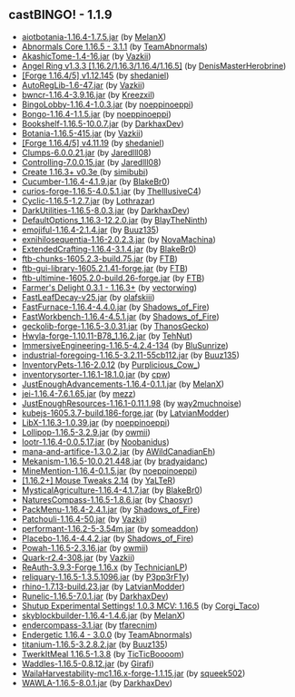 ## castBINGO! - 1.1.9
- [aiotbotania-1.16.4-1.7.5.jar](https://www.curseforge.com/minecraft/mc-mods/aiot-botania/3261322) (by [MelanX](https://www.curseforge.com/members/melanx/projects))
- [Abnormals Core 1.16.5 - 3.1.1](https://www.curseforge.com/minecraft/mc-mods/abnormals-core/3233486) (by [TeamAbnormals](https://www.curseforge.com/members/teamabnormals/projects))
- [AkashicTome-1.4-16.jar](https://www.curseforge.com/minecraft/mc-mods/akashic-tome/3190372) (by [Vazkii](https://www.curseforge.com/members/vazkii/projects))
- [Angel Ring v1.3.3 [1.16.2/1.16.3/1.16.4/1.16.5]](https://www.curseforge.com/minecraft/mc-mods/angel-ring/3056161) (by [DenisMasterHerobrine](https://www.curseforge.com/members/denismasterherobrine/projects))
- [[Forge 1.16.4/5] v1.12.145](https://www.curseforge.com/minecraft/mc-mods/architectury-forge/3279826) (by [shedaniel](https://www.curseforge.com/members/shedaniel/projects))
- [AutoRegLib-1.6-47.jar](https://www.curseforge.com/minecraft/mc-mods/autoreglib/3128555) (by [Vazkii](https://www.curseforge.com/members/vazkii/projects))
- [bwncr-1.16.4-3.9.16.jar](https://www.curseforge.com/minecraft/mc-mods/bad-wither-no-cookie-reloaded/3101531) (by [Kreezxil](https://www.curseforge.com/members/kreezxil/projects))
- [BingoLobby-1.16.4-1.0.3.jar](https://www.curseforge.com/minecraft/mc-mods/bingolobby/3289000) (by [noeppinoeppi](https://www.curseforge.com/members/noeppinoeppi/projects))
- [Bongo-1.16.4-1.1.5.jar](https://www.curseforge.com/minecraft/mc-mods/bongo/3279782) (by [noeppinoeppi](https://www.curseforge.com/members/noeppinoeppi/projects))
- [Bookshelf-1.16.5-10.0.7.jar](https://www.curseforge.com/minecraft/mc-mods/bookshelf/3241077) (by [DarkhaxDev](https://www.curseforge.com/members/darkhaxdev/projects))
- [Botania-1.16.5-415.jar](https://www.curseforge.com/minecraft/mc-mods/botania/3281106) (by [Vazkii](https://www.curseforge.com/members/vazkii/projects))
- [[Forge 1.16.4/5] v4.11.19](https://www.curseforge.com/minecraft/mc-mods/cloth-config-forge/3261152) (by [shedaniel](https://www.curseforge.com/members/shedaniel/projects))
- [Clumps-6.0.0.21.jar](https://www.curseforge.com/minecraft/mc-mods/clumps/3275832) (by [Jaredlll08](https://www.curseforge.com/members/jaredlll08/projects))
- [Controlling-7.0.0.15.jar](https://www.curseforge.com/minecraft/mc-mods/controlling/3281360) (by [Jaredlll08](https://www.curseforge.com/members/jaredlll08/projects))
- [Create 1.16.3+ v0.3e ](https://www.curseforge.com/minecraft/mc-mods/create/3167531) (by [simibubi](https://www.curseforge.com/members/simibubi/projects))
- [Cucumber-1.16.4-4.1.9.jar](https://www.curseforge.com/minecraft/mc-mods/cucumber/3249370) (by [BlakeBr0](https://www.curseforge.com/members/blakebr0/projects))
- [curios-forge-1.16.5-4.0.5.1.jar](https://www.curseforge.com/minecraft/mc-mods/curios/3275653) (by [TheIllusiveC4](https://www.curseforge.com/members/theillusivec4/projects))
- [Cyclic-1.16.5-1.2.7.jar](https://www.curseforge.com/minecraft/mc-mods/cyclic/3279021) (by [Lothrazar](https://www.curseforge.com/members/lothrazar/projects))
- [DarkUtilities-1.16.5-8.0.3.jar](https://www.curseforge.com/minecraft/mc-mods/dark-utilities/3198877) (by [DarkhaxDev](https://www.curseforge.com/members/darkhaxdev/projects))
- [DefaultOptions_1.16.3-12.2.0.jar](https://www.curseforge.com/minecraft/mc-mods/default-options/3066044) (by [BlayTheNinth](https://www.curseforge.com/members/blaytheninth/projects))
- [emojiful-1.16.4-2.1.4.jar](https://www.curseforge.com/minecraft/mc-mods/emojiful/3184796) (by [Buuz135](https://www.curseforge.com/members/buuz135/projects))
- [exnihilosequentia-1.16-2.0.2.3.jar](https://www.curseforge.com/minecraft/mc-mods/ex-nihilo-sequentia/3227779) (by [NovaMachina](https://www.curseforge.com/members/novamachina/projects))
- [ExtendedCrafting-1.16.4-3.1.4.jar](https://www.curseforge.com/minecraft/mc-mods/extended-crafting/3215203) (by [BlakeBr0](https://www.curseforge.com/members/blakebr0/projects))
- [ftb-chunks-1605.2.3-build.75.jar](https://www.curseforge.com/minecraft/mc-mods/ftb-chunks/3248884) (by [FTB](https://www.curseforge.com/members/ftb/projects))
- [ftb-gui-library-1605.2.1.41-forge.jar](https://www.curseforge.com/minecraft/mc-mods/ftb-gui-library/3237039) (by [FTB](https://www.curseforge.com/members/ftb/projects))
- [ftb-ultimine-1605.2.0-build.26-forge.jar](https://www.curseforge.com/minecraft/mc-mods/ftb-ultimine/3269868) (by [FTB](https://www.curseforge.com/members/ftb/projects))
- [Farmer's Delight 0.3.1 - 1.16.3+](https://www.curseforge.com/minecraft/mc-mods/farmers-delight/3173079) (by [vectorwing](https://www.curseforge.com/members/vectorwing/projects))
- [FastLeafDecay-v25.jar](https://www.curseforge.com/minecraft/mc-mods/fast-leaf-decay/3052146) (by [olafskiii](https://www.curseforge.com/members/olafskiii/projects))
- [FastFurnace-1.16.4-4.4.0.jar](https://www.curseforge.com/minecraft/mc-mods/fastfurnace/3172796) (by [Shadows_of_Fire](https://www.curseforge.com/members/shadows_of_fire/projects))
- [FastWorkbench-1.16.4-4.5.1.jar](https://www.curseforge.com/minecraft/mc-mods/fastworkbench/3245271) (by [Shadows_of_Fire](https://www.curseforge.com/members/shadows_of_fire/projects))
- [geckolib-forge-1.16.5-3.0.31.jar](https://www.curseforge.com/minecraft/mc-mods/geckolib/3282081) (by [ThanosGecko](https://www.curseforge.com/members/thanosgecko/projects))
- [Hwyla-forge-1.10.11-B78_1.16.2.jar](https://www.curseforge.com/minecraft/mc-mods/hwyla/3033593) (by [TehNut](https://www.curseforge.com/members/tehnut/projects))
- [ ImmersiveEngineering-1.16.5-4.2.4-134](https://www.curseforge.com/minecraft/mc-mods/immersive-engineering/3233018) (by [BluSunrize](https://www.curseforge.com/members/blusunrize/projects))
- [industrial-foregoing-1.16.5-3.2.11-55cb112.jar](https://www.curseforge.com/minecraft/mc-mods/industrial-foregoing/3261176) (by [Buuz135](https://www.curseforge.com/members/buuz135/projects))
- [InventoryPets-1.16-2.0.12](https://www.curseforge.com/minecraft/mc-mods/inventory-pets/3196230) (by [Purplicious_Cow_](https://www.curseforge.com/members/purplicious_cow_/projects))
- [inventorysorter-1.16.1-18.1.0.jar](https://www.curseforge.com/minecraft/mc-mods/inventory-sorter/3077903) (by [cpw](https://www.curseforge.com/members/cpw/projects))
- [JustEnoughAdvancements-1.16.4-0.1.1.jar](https://www.curseforge.com/minecraft/mc-mods/jea/3251664) (by [MelanX](https://www.curseforge.com/members/melanx/projects))
- [jei-1.16.4-7.6.1.65.jar](https://www.curseforge.com/minecraft/mc-mods/jei/3157864) (by [mezz](https://www.curseforge.com/members/mezz/projects))
- [JustEnoughResources-1.16.1-0.11.1.98](https://www.curseforge.com/minecraft/mc-mods/just-enough-resources-jer/3050183) (by [way2muchnoise](https://www.curseforge.com/members/way2muchnoise/projects))
- [kubejs-1605.3.7-build.186-forge.jar](https://www.curseforge.com/minecraft/mc-mods/kubejs/3286650) (by [LatvianModder](https://www.curseforge.com/members/latvianmodder/projects))
- [LibX-1.16.3-1.0.39.jar](https://www.curseforge.com/minecraft/mc-mods/libx/3275772) (by [noeppinoeppi](https://www.curseforge.com/members/noeppinoeppi/projects))
- [Lollipop-1.16.5-3.2.9.jar](https://www.curseforge.com/minecraft/mc-mods/lollipop/3232534) (by [owmii](https://www.curseforge.com/members/owmii/projects))
- [lootr-1.16.4-0.0.5.17.jar](https://www.curseforge.com/minecraft/mc-mods/lootr/3272069) (by [Noobanidus](https://www.curseforge.com/members/noobanidus/projects))
- [mana-and-artifice-1.3.0.2.jar](https://www.curseforge.com/minecraft/mc-mods/mana-and-artifice/3210676) (by [AWildCanadianEh](https://www.curseforge.com/members/awildcanadianeh/projects))
- [Mekanism-1.16.5-10.0.21.448.jar](https://www.curseforge.com/minecraft/mc-mods/mekanism/3206392) (by [bradyaidanc](https://www.curseforge.com/members/bradyaidanc/projects))
- [MineMention-1.16.4-0.1.5.jar](https://www.curseforge.com/minecraft/mc-mods/minemention/3249805) (by [noeppinoeppi](https://www.curseforge.com/members/noeppinoeppi/projects))
- [[1.16.2+] Mouse Tweaks 2.14](https://www.curseforge.com/minecraft/mc-mods/mouse-tweaks/3202662) (by [YaLTeR](https://www.curseforge.com/members/yalter/projects))
- [MysticalAgriculture-1.16.4-4.1.7.jar](https://www.curseforge.com/minecraft/mc-mods/mystical-agriculture/3251398) (by [BlakeBr0](https://www.curseforge.com/members/blakebr0/projects))
- [NaturesCompass-1.16.5-1.8.6.jar](https://www.curseforge.com/minecraft/mc-mods/natures-compass/3191661) (by [Chaosyr](https://www.curseforge.com/members/chaosyr/projects))
- [PackMenu-1.16.4-2.4.1.jar](https://www.curseforge.com/minecraft/mc-mods/packmenu/3264418) (by [Shadows_of_Fire](https://www.curseforge.com/members/shadows_of_fire/projects))
- [Patchouli-1.16.4-50.jar](https://www.curseforge.com/minecraft/mc-mods/patchouli/3204037) (by [Vazkii](https://www.curseforge.com/members/vazkii/projects))
- [performant-1.16.2-5-3.54m.jar](https://www.curseforge.com/minecraft/mc-mods/performant/3285916) (by [someaddon](https://www.curseforge.com/members/someaddon/projects))
- [Placebo-1.16.4-4.4.2.jar](https://www.curseforge.com/minecraft/mc-mods/placebo/3281276) (by [Shadows_of_Fire](https://www.curseforge.com/members/shadows_of_fire/projects))
- [Powah-1.16.5-2.3.16.jar](https://www.curseforge.com/minecraft/mc-mods/powah/3232535) (by [owmii](https://www.curseforge.com/members/owmii/projects))
- [Quark-r2.4-308.jar](https://www.curseforge.com/minecraft/mc-mods/quark/3221260) (by [Vazkii](https://www.curseforge.com/members/vazkii/projects))
- [ReAuth-3.9.3-Forge 1.16.x](https://www.curseforge.com/minecraft/mc-mods/reauth/3105779) (by [TechnicianLP](https://www.curseforge.com/members/technicianlp/projects))
- [reliquary-1.16.5-1.3.5.1096.jar](https://www.curseforge.com/minecraft/mc-mods/reliquary-v1-3/3274714) (by [P3pp3rF1y](https://www.curseforge.com/members/p3pp3rf1y/projects))
- [rhino-1.7.13-build.23.jar](https://www.curseforge.com/minecraft/mc-mods/rhino/3279704) (by [LatvianModder](https://www.curseforge.com/members/latvianmodder/projects))
- [Runelic-1.16.5-7.0.1.jar](https://www.curseforge.com/minecraft/mc-mods/runelic/3185428) (by [DarkhaxDev](https://www.curseforge.com/members/darkhaxdev/projects))
- [Shutup Experimental Settings! 1.0.3 MCV: 1.16.5](https://www.curseforge.com/minecraft/mc-mods/shutup-experimental-settings/3188120) (by [Corgi_Taco](https://www.curseforge.com/members/corgi_taco/projects))
- [skyblockbuilder-1.16.4-1.4.6.jar](https://www.curseforge.com/minecraft/mc-mods/skyblock-builder/3289063) (by [MelanX](https://www.curseforge.com/members/melanx/projects))
- [endercompass-3.1.jar](https://www.curseforge.com/minecraft/mc-mods/stronghold-compass/3045490) (by [tfarecnim](https://www.curseforge.com/members/tfarecnim/projects))
- [Endergetic 1.16.4 - 3.0.0](https://www.curseforge.com/minecraft/mc-mods/endergetic/3154938) (by [TeamAbnormals](https://www.curseforge.com/members/teamabnormals/projects))
- [titanium-1.16.5-3.2.8.2.jar](https://www.curseforge.com/minecraft/mc-mods/titanium/3261072) (by [Buuz135](https://www.curseforge.com/members/buuz135/projects))
- [TwerkItMeal 1.16.5-1.3.8](https://www.curseforge.com/minecraft/mc-mods/twerkitmeal/3223367) (by [TicTicBoooom](https://www.curseforge.com/members/ticticboooom/projects))
- [Waddles-1.16.5-0.8.12.jar](https://www.curseforge.com/minecraft/mc-mods/waddles/3265184) (by [Girafi](https://www.curseforge.com/members/girafi/projects))
- [WailaHarvestability-mc1.16.x-forge-1.1.15.jar](https://www.curseforge.com/minecraft/mc-mods/waila-harvestability/3289488) (by [squeek502](https://www.curseforge.com/members/squeek502/projects))
- [WAWLA-1.16.5-8.0.1.jar](https://www.curseforge.com/minecraft/mc-mods/wawla/3189215) (by [DarkhaxDev](https://www.curseforge.com/members/darkhaxdev/projects))
